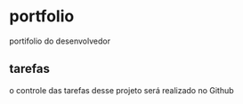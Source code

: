 # portfolio

portifolio do desenvolvedor


## tarefas

o controle das tarefas desse projeto será realizado no Github